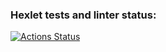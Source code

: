 ### Hexlet tests and linter status:
[![Actions Status](https://github.com/polinatswet/qa-engineer-project-85/workflows/hexlet-check/badge.svg)](https://github.com/polinatswet/qa-engineer-project-85/actions)
